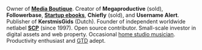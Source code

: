 Owner of <a href="https://mediaboutique.nl">**Media Boutique**</a>. Creator of **Megaproductive** (sold),
                        **Followerbase**,
                        <a href="https://startupebooks.net" target="_blank" title="Startup ebooks">**Startup&nbsp;ebooks**</a>,
                        **Chiefly** (sold),
                        and **Username&nbsp;Alert**.
                        Publisher of **KerstmisGids** (Dutch).
                        Founder of independent worldwide netlabel <a href="http://supremecore.net" target="_blank" title="SCP">**SCP**</a> (since 1997).
                        Open&nbsp;source contributor.
                        Small-scale investor in digital assets and web property.
                        Occasional <a href="https://soundcloud.com/arnehendriksen" target="_blank" title="Arne Hendriksen on SoundCloud">home&nbsp;studio&nbsp;musician</a>.
                        Productivity enthusiast and <a href="https://gettingthingsdone.com" target="_blank" rel="nofollow" title="Getting Things Done">GTD</a> adept.


<!--
**arnehendriksen/arnehendriksen** is a ✨ _special_ ✨ repository because its `README.md` (this file) appears on your GitHub profile.

Here are some ideas to get you started:

- 🔭 I’m currently working on ...
- 🌱 I’m currently learning ...
- 👯 I’m looking to collaborate on ...
- 🤔 I’m looking for help with ...
- 💬 Ask me about ...
- 📫 How to reach me: ...
- 😄 Pronouns: ...
- ⚡ Fun fact: ...
-->
